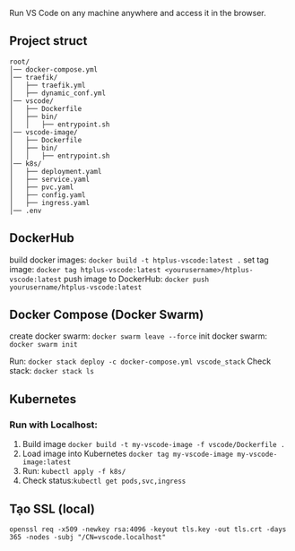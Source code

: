 Run VS Code on any machine anywhere and access it in the browser.
## Project struct
```
root/
│── docker-compose.yml
│── traefik/
│   ├── traefik.yml
│   ├── dynamic_conf.yml
│── vscode/
│   ├── Dockerfile
│   ├── bin/
│   │   ├── entrypoint.sh
│── vscode-image/
│   ├── Dockerfile
│   ├── bin/
│   │   ├── entrypoint.sh
│── k8s/
│   ├── deployment.yaml
│   ├── service.yaml
│   ├── pvc.yaml
│   ├── config.yaml
│   ├── ingress.yaml
│── .env
```
## DockerHub
build docker images: ```docker build -t htplus-vscode:latest .```
set tag image: ```docker tag htplus-vscode:latest <yourusername>/htplus-vscode:latest```
push image to DockerHub: ```docker push yourusername/htplus-vscode:latest``` 

##  Docker Compose (Docker Swarm)
create docker swarm: ```docker swarm leave --force```
init docker swarm: ```docker swarm init```

Run: ```docker stack deploy -c docker-compose.yml vscode_stack```
Check stack: ```docker stack ls```

## Kubernetes

### Run with Localhost:

1. Build image ```docker build -t my-vscode-image -f vscode/Dockerfile .```
2. Load image into Kubernetes ```docker tag my-vscode-image my-vscode-image:latest```
3. Run: ```kubectl apply -f k8s/```
4. Check status:```kubectl get pods,svc,ingress```

## Tạo SSL (local)

```openssl req -x509 -newkey rsa:4096 -keyout tls.key -out tls.crt -days 365 -nodes -subj "/CN=vscode.localhost"```
